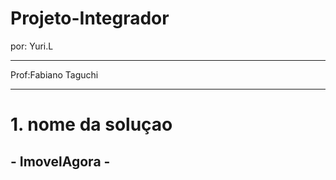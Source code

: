 # Projeto-Integrador

por: Yuri.L
__________________
Prof:Fabiano Taguchi
______________________

<h1>1. nome da soluçao </h1>
<h2>- ImovelAgora -</h2>

